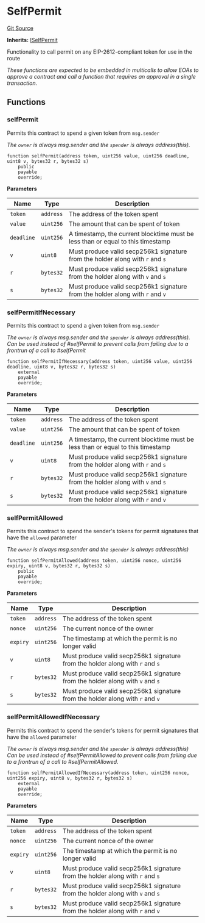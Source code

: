 <!-- markdownlint-disable MD024 MD036 -->
# SelfPermit

[Git Source](https://github.com/yearn/Yearn-ERC4626-Router/blob/68165774ec8858b43db24620756402def14b7ec1/src/external/SelfPermit.sol)

**Inherits:**
[ISelfPermit](https://github.com/yearn/Yearn-ERC4626-Router/blob/68165774ec8858b43db24620756402def14b7ec1/src/external/interfaces/ISelfPermit.sol)

Functionality to call permit on any EIP-2612-compliant token for use in the route

*These functions are expected to be embedded in multicalls to allow EOAs to approve a contract and call a function
that requires an approval in a single transaction.*

## Functions

### selfPermit

Permits this contract to spend a given token from `msg.sender`

*The `owner` is always msg.sender and the `spender` is always address(this).*

```solidity
function selfPermit(address token, uint256 value, uint256 deadline, uint8 v, bytes32 r, bytes32 s)
    public
    payable
    override;
```

**Parameters**

|Name|Type|Description|
|----|----|-----------|
|`token`|`address`|The address of the token spent|
|`value`|`uint256`|The amount that can be spent of token|
|`deadline`|`uint256`|A timestamp, the current blocktime must be less than or equal to this timestamp|
|`v`|`uint8`|Must produce valid secp256k1 signature from the holder along with `r` and `s`|
|`r`|`bytes32`|Must produce valid secp256k1 signature from the holder along with `v` and `s`|
|`s`|`bytes32`|Must produce valid secp256k1 signature from the holder along with `r` and `v`|

### selfPermitIfNecessary

Permits this contract to spend a given token from `msg.sender`

*The `owner` is always msg.sender and the `spender` is always address(this).
Can be used instead of #selfPermit to prevent calls from failing due to a frontrun of a call to #selfPermit*

```solidity
function selfPermitIfNecessary(address token, uint256 value, uint256 deadline, uint8 v, bytes32 r, bytes32 s)
    external
    payable
    override;
```

**Parameters**

|Name|Type|Description|
|----|----|-----------|
|`token`|`address`|The address of the token spent|
|`value`|`uint256`|The amount that can be spent of token|
|`deadline`|`uint256`|A timestamp, the current blocktime must be less than or equal to this timestamp|
|`v`|`uint8`|Must produce valid secp256k1 signature from the holder along with `r` and `s`|
|`r`|`bytes32`|Must produce valid secp256k1 signature from the holder along with `v` and `s`|
|`s`|`bytes32`|Must produce valid secp256k1 signature from the holder along with `r` and `v`|

### selfPermitAllowed

Permits this contract to spend the sender's tokens for permit signatures that have the `allowed` parameter

*The `owner` is always msg.sender and the `spender` is always address(this)*

```solidity
function selfPermitAllowed(address token, uint256 nonce, uint256 expiry, uint8 v, bytes32 r, bytes32 s)
    public
    payable
    override;
```

**Parameters**

|Name|Type|Description|
|----|----|-----------|
|`token`|`address`|The address of the token spent|
|`nonce`|`uint256`|The current nonce of the owner|
|`expiry`|`uint256`|The timestamp at which the permit is no longer valid|
|`v`|`uint8`|Must produce valid secp256k1 signature from the holder along with `r` and `s`|
|`r`|`bytes32`|Must produce valid secp256k1 signature from the holder along with `v` and `s`|
|`s`|`bytes32`|Must produce valid secp256k1 signature from the holder along with `r` and `v`|

### selfPermitAllowedIfNecessary

Permits this contract to spend the sender's tokens for permit signatures that have the `allowed` parameter

*The `owner` is always msg.sender and the `spender` is always address(this)
Can be used instead of #selfPermitAllowed to prevent calls from failing due to a frontrun of a call to #selfPermitAllowed.*

```solidity
function selfPermitAllowedIfNecessary(address token, uint256 nonce, uint256 expiry, uint8 v, bytes32 r, bytes32 s)
    external
    payable
    override;
```

**Parameters**

|Name|Type|Description|
|----|----|-----------|
|`token`|`address`|The address of the token spent|
|`nonce`|`uint256`|The current nonce of the owner|
|`expiry`|`uint256`|The timestamp at which the permit is no longer valid|
|`v`|`uint8`|Must produce valid secp256k1 signature from the holder along with `r` and `s`|
|`r`|`bytes32`|Must produce valid secp256k1 signature from the holder along with `v` and `s`|
|`s`|`bytes32`|Must produce valid secp256k1 signature from the holder along with `r` and `v`|
